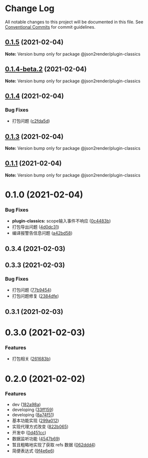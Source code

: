 # Change Log

All notable changes to this project will be documented in this file.
See [Conventional Commits](https://conventionalcommits.org) for commit guidelines.

## [0.1.5](https://github.com/fyl080801/json-to-render/compare/@json2render/plugin-classics@0.1.4-beta.2...@json2render/plugin-classics@0.1.5) (2021-02-04)

**Note:** Version bump only for package @json2render/plugin-classics





## [0.1.4-beta.2](https://github.com/fyl080801/json-to-render/compare/@json2render/plugin-classics@0.1.4...@json2render/plugin-classics@0.1.4-beta.2) (2021-02-04)

**Note:** Version bump only for package @json2render/plugin-classics





## [0.1.4](https://github.com/fyl080801/json-to-render/compare/@json2render/plugin-classics@0.1.3...@json2render/plugin-classics@0.1.4) (2021-02-04)


### Bug Fixes

* 打包问题 ([c2fda5d](https://github.com/fyl080801/json-to-render/commit/c2fda5dd375ab6adc9061a917e39490f65753279))





## [0.1.3](https://github.com/fyl080801/json-to-render/compare/@json2render/plugin-classics@0.1.1...@json2render/plugin-classics@0.1.3) (2021-02-04)

**Note:** Version bump only for package @json2render/plugin-classics





## [0.1.1](https://github.com/fyl080801/json-to-render/compare/@json2render/plugin-classics@0.1.0...@json2render/plugin-classics@0.1.1) (2021-02-04)

**Note:** Version bump only for package @json2render/plugin-classics





# 0.1.0 (2021-02-04)


### Bug Fixes

* **plugin-classics:** scope输入事件不响应 ([0c4483b](https://github.com/fyl080801/json-to-render/commit/0c4483b0d399073e7e7e14ec86c33d323254a277))
* 打包导出问题 ([4d0dc31](https://github.com/fyl080801/json-to-render/commit/4d0dc31bb2cd16dbc4c41119c012313fb4d5296d))
* 编译报警告信息问题 ([a42bd58](https://github.com/fyl080801/json-to-render/commit/a42bd58521ea8fd247159ad9a9734f1f63fdfa80))



## 0.3.4 (2021-02-03)



## 0.3.3 (2021-02-03)


### Bug Fixes

* 打包问题 ([77b9454](https://github.com/fyl080801/json-to-render/commit/77b9454e654e07918207aff8bdbf95db14607370))
* 打包问题修复 ([2384dfe](https://github.com/fyl080801/json-to-render/commit/2384dfed087dd818f3bb474bd147017fbd41dec3))



## 0.3.1 (2021-02-03)



# 0.3.0 (2021-02-03)


### Features

* 打包相关 ([261683b](https://github.com/fyl080801/json-to-render/commit/261683b32f382f0fe877fe9cd53565fc875f4d24))



# 0.2.0 (2021-02-02)


### Features

* dev ([182a98a](https://github.com/fyl080801/json-to-render/commit/182a98a17f7c468e4e8b89b6230f862f044bc52b))
* developing ([33ff159](https://github.com/fyl080801/json-to-render/commit/33ff15970af3f16ab5133e2c162847fa59bb1065))
* developing ([8a74f51](https://github.com/fyl080801/json-to-render/commit/8a74f51ce0329bd5ca839f41987347a4537f7413))
* 基本功能实现 ([299a012](https://github.com/fyl080801/json-to-render/commit/299a012a61b81af12890f5c05edc43ae3a89e392))
* 实现代理方式改变 ([822b065](https://github.com/fyl080801/json-to-render/commit/822b065fe1d841a48bcfdcb9e866863f75689b0b))
* 开发中 ([0d451cc](https://github.com/fyl080801/json-to-render/commit/0d451cc884a401cb1f37d68e5edbb3483e94f253))
* 数据监听功能 ([4547b69](https://github.com/fyl080801/json-to-render/commit/4547b692f4e8876c8e873c8553b37fbd147ab721))
* 暂且粗略地实现了获取 refs 数据 ([062ddd4](https://github.com/fyl080801/json-to-render/commit/062ddd42a26c9164fcb54e11d4da0cb434be8631))
* 简便表达式 ([9f4e6e6](https://github.com/fyl080801/json-to-render/commit/9f4e6e65937ffaeff8e90ef72c5e3591ceb73b0b))

